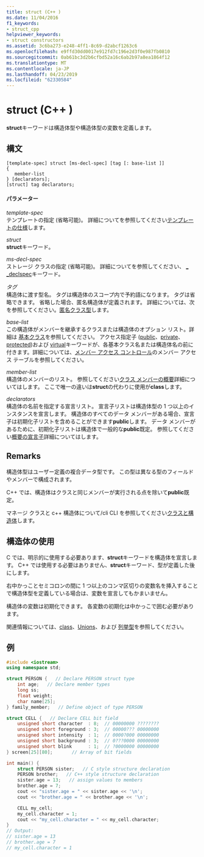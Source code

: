 ```yaml
---
title: struct (C++ )
ms.date: 11/04/2016
f1_keywords:
- struct_cpp
helpviewer_keywords:
- struct constructors
ms.assetid: 3c6ba273-e248-4ff1-8c69-d2abcf1263c6
ms.openlocfilehash: e9ffd30dd0017e912fd7c196e2d3f0e987fb0810
ms.sourcegitcommit: 0ab61bc3d2b6cfbd52a16c6ab2b97a8ea1864f12
ms.translationtype: MT
ms.contentlocale: ja-JP
ms.lasthandoff: 04/23/2019
ms.locfileid: "62330584"
---
```

# <a name="struct-c"></a>struct (C++ )

**struct**キーワードは構造体型や構造体型の変数を定義します。

## <a name="syntax"></a>構文

```
[template-spec] struct [ms-decl-spec] [tag [: base-list ]]
{
   member-list
} [declarators];
[struct] tag declarators;
```

#### <a name="parameters"></a>パラメーター

*template-spec*<br/>
テンプレートの指定 (省略可能)。 詳細についてを参照してください[テンプレートの仕様](templates-cpp.md)します。

*struct*<br/>
**struct**キーワード。

*ms-decl-spec*<br/>
ストレージ クラスの指定 (省略可能)。 詳細についてを参照してください、 [_ _declspec](../cpp/declspec.md)キーワード。

*タグ*<br/>
構造体に渡す型名。 タグは構造体のスコープ内で予約語になります。 タグは省略できます。 省略した場合、匿名構造体が定義されます。 詳細については、次を参照してください。[匿名クラス型](../cpp/anonymous-class-types.md)します。

*base-list*<br/>
この構造体がメンバーを継承するクラスまたは構造体のオプション リスト。詳細は [基本クラス](../cpp/base-classes.md)を参照してください。 アクセス指定子 ([public](../cpp/public-cpp.md)、[private](../cpp/private-cpp.md)、[protected](../cpp/protected-cpp.md))および [virtual](../cpp/virtual-cpp.md)キーワードが、各基本クラス名または構造体名の前に付きます。詳細については、[メンバー アクセス コントロール](member-access-control-cpp.md)のメンバー アクセス テーブルを参照してください。

*member-list*<br/>
構造体のメンバーのリスト。 参照してください[クラス メンバーの概要](../cpp/class-member-overview.md)詳細についてはします。 ここで唯一の違いは**struct**の代わりに使用が**class**します。

*declarators*<br/>
構造体の名前を指定する宣言リスト。 宣言子リストは構造体型の 1 つ以上のインスタンスを宣言します。 構造体のすべてのデータ メンバーがある場合、宣言子は初期化子リストを含めることができます**public**します。 データ メンバーがあるために、初期化子リストは構造体で一般的な**public**既定。  参照してください[概要の宣言子](../cpp/overview-of-declarators.md)詳細についてはします。

## <a name="remarks"></a>Remarks

構造体型はユーザー定義の複合データ型です。 この型は異なる型のフィールドやメンバーで構成されます。

C++ では、構造体はクラスと同じメンバーが実行される点を除いて**public**既定。

マネージ クラスと c++ 構造体について/cli CLI を参照してください[クラスと構造体](../extensions/classes-and-structs-cpp-component-extensions.md)します。

## <a name="using-a-structure"></a>構造体の使用

C では、明示的に使用する必要あります、**struct**キーワードを構造体を宣言します。 C++ では使用する必要はありません、**struct**キーワード、型が定義した後にします。

右中かっことセミコロンの間に 1 つ以上のコンマ区切りの変数名を挿入することで構造体型を定義している場合は、変数を宣言してもかまいません。

構造体の変数は初期化できます。 各変数の初期化は中かっこで囲む必要があります。

関連情報については、[class](../cpp/class-cpp.md)、[Unions](../cpp/unions.md)、および [列挙型](../cpp/enumerations-cpp.md)を参照してください。

## <a name="example"></a>例

```cpp
#include <iostream>
using namespace std;

struct PERSON {   // Declare PERSON struct type
    int age;   // Declare member types
    long ss;
    float weight;
    char name[25];
} family_member;   // Define object of type PERSON

struct CELL {   // Declare CELL bit field
    unsigned short character  : 8;  // 00000000 ????????
    unsigned short foreground : 3;  // 00000??? 00000000
    unsigned short intensity  : 1;  // 0000?000 00000000
    unsigned short background : 3;  // 0???0000 00000000
    unsigned short blink      : 1;  // ?0000000 00000000
} screen[25][80];       // Array of bit fields

int main() {
    struct PERSON sister;   // C style structure declaration
    PERSON brother;   // C++ style structure declaration
    sister.age = 13;   // assign values to members
    brother.age = 7;
    cout << "sister.age = " << sister.age << '\n';
    cout << "brother.age = " << brother.age << '\n';

    CELL my_cell;
    my_cell.character = 1;
    cout << "my_cell.character = " << my_cell.character;
}
// Output:
// sister.age = 13
// brother.age = 7
// my_cell.character = 1
```
